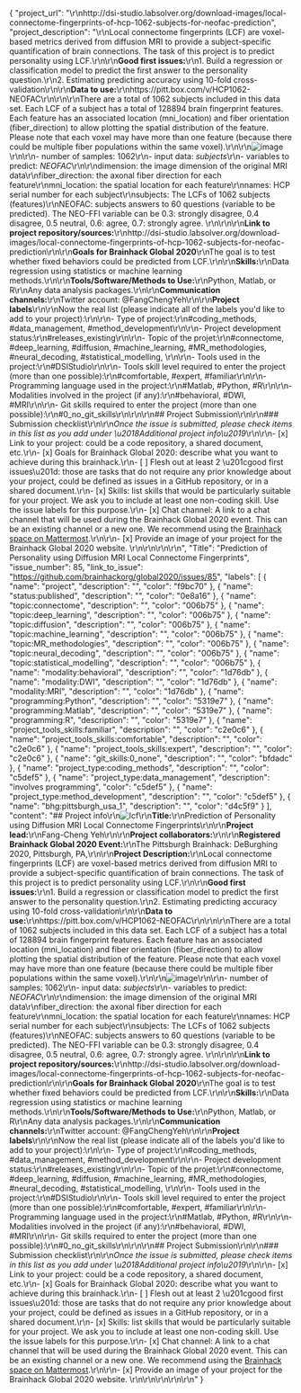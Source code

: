 {
  "project_url": "\r\nhttp://dsi-studio.labsolver.org/download-images/local-connectome-fingerprints-of-hcp-1062-subjects-for-neofac-prediction",
  "project_description": "\r\nLocal connectome fingerprints (LCF) are voxel-based metrics derived from diffusion MRI to provide a subject-specific quantification of brain connections. The task of this project is to predict personality using LCF.\r\n\r\n**Good first issues:**\r\n1. Build a regression or classification model to predict the first answer to the personality question.\r\n2. Estimating predicting accuracy using 10-fold cross-validation\r\n\r\n**Data to use:**\r\nhttps://pitt.box.com/v/HCP1062-NEOFAC\r\n\r\n\r\nThere are a total of 1062 subjects included in this data set. Each LCF of a subject has a total of 128894 brain fingerprint features. Each feature has an associated location (mni_location) and fiber orientation (fiber_direction) to allow plotting the spatial distribution of the feature. Please note that each voxel may have more than one feature (because there could be multiple fiber populations within the same voxel).\r\n\r\n![image](https://user-images.githubusercontent.com/275569/101423880-fd0bfa00-38c7-11eb-8cc4-8f3aa7986f06.png)\r\n\r\n- number of samples: 1062\r\n- input data: _subjects_\r\n- variables to predict: _NEOFAC_\r\n\r\ndimension: the image dimension of the original MRI data\r\nfiber_direction: the axonal fiber direction for each feature\r\nmni_location: the spatial location for each feature\r\nnames: HCP serial number for each subject\r\nsubjects: The LCFs of 1062 subjects (features)\r\nNEOFAC: subjects answers to 60 questions (variable to be predicted). The NEO-FFI variable can be 0.3: strongly disagree, 0.4 disagree, 0.5 neutral, 0.6: agree, 0.7: strongly agree. \r\n\r\n\r\n**Link to project repository/sources:**\r\nhttp://dsi-studio.labsolver.org/download-images/local-connectome-fingerprints-of-hcp-1062-subjects-for-neofac-prediction\r\n\r\n**Goals for Brainhack Global 2020**\r\nThe goal is to test whether fixed behaviors could be predicted from LCF.\r\n\r\n**Skills:**\r\nData regression using statistics or machine learning methods.\r\n\r\n**Tools/Software/Methods to Use:**\r\nPython, Matlab, or R\r\nAny data analysis packages.\r\n\r\n**Communication channels:**\r\nTwitter account:  @FangChengYeh\r\n\r\n**Project labels**\r\n\r\nNow the real list (please indicate all of the labels you'd like to add to your project):\r\n\r\n- Type of project:\r\n#coding_methods, #data_management, #method_development\r\n\r\n- Project development status:\r\n#releases_existing\r\n\r\n- Topic of the projet:\r\n#connectome, #deep_learning, #diffusion, #machine_learning, #MR_methodologies, #neural_decoding, #statistical_modelling, \r\n\r\n- Tools used in the project:\r\n#DSIStudio\r\n\r\n- Tools skill level required to enter the project (more than one possible):\r\n#comfortable, #expert, #familiar\r\n\r\n- Programming language used in the project:\r\n#Matlab, #Python, #R\r\n\r\n- Modalities involved in the project (if any):\r\n#behavioral, #DWI, #MRI\r\n\r\n- Git skills required to enter the project (more than one possible):\r\n#0_no_git_skills\r\n\r\n\r\n## Project Submission\r\n\r\n### Submission checklist\r\n\r\n*Once the issue is submitted, please check items in this list as you add under \u2018Additional project info\u2019*\r\n\r\n- [x] Link to your project: could be a code repository, a shared document, etc.\r\n- [x] Goals for Brainhack Global 2020: describe what you want to achieve during this brainhack.\r\n- [ ] Flesh out at least 2 \u201cgood first issues\u201d: those are tasks that do not require any prior knowledge about your project, could be defined as issues in a GitHub repository, or in a shared document.\r\n- [x] Skills: list skills that would be particularly suitable for your project. We ask you to include at least one non-coding skill. Use the issue labels for this purpose.\r\n- [x] Chat channel: A link to a chat channel that will be used during the Brainhack Global 2020 event. This can be an existing channel or a new one. We recommend using the [Brainhack space on Mattermost](https://mattermost.brainhack.org/).\r\n\r\n- [x] Provide an image of your project for the Brainhack Global 2020 website. \r\n<!-- You can put an image anywhere in this issue and it will be used to build your project page on the website. -->\r\n\r\n\r\n",
  "Title": "Prediction of Personality using Diffusion MRI Local Connectome Fingerprints",
  "issue_number": 85,
  "link_to_issue": "https://github.com/brainhackorg/global2020/issues/85",
  "labels": [
    {
      "name": "project",
      "description": "",
      "color": "f9bc70"
    },
    {
      "name": "status:published",
      "description": "",
      "color": "0e8a16"
    },
    {
      "name": "topic:connectome",
      "description": "",
      "color": "006b75"
    },
    {
      "name": "topic:deep_learning",
      "description": "",
      "color": "006b75"
    },
    {
      "name": "topic:diffusion",
      "description": "",
      "color": "006b75"
    },
    {
      "name": "topic:machine_learning",
      "description": "",
      "color": "006b75"
    },
    {
      "name": "topic:MR_methodologies",
      "description": "",
      "color": "006b75"
    },
    {
      "name": "topic:neural_decoding",
      "description": "",
      "color": "006b75"
    },
    {
      "name": "topic:statistical_modelling",
      "description": "",
      "color": "006b75"
    },
    {
      "name": "modality:behavioral",
      "description": "",
      "color": "1d76db"
    },
    {
      "name": "modality:DWI",
      "description": "",
      "color": "1d76db"
    },
    {
      "name": "modality:MRI",
      "description": "",
      "color": "1d76db"
    },
    {
      "name": "programming:Python",
      "description": "",
      "color": "5319e7"
    },
    {
      "name": "programming:Matlab",
      "description": "",
      "color": "5319e7"
    },
    {
      "name": "programming:R",
      "description": "",
      "color": "5319e7"
    },
    {
      "name": "project_tools_skills:familiar",
      "description": "",
      "color": "c2e0c6"
    },
    {
      "name": "project_tools_skills:comfortable",
      "description": "",
      "color": "c2e0c6"
    },
    {
      "name": "project_tools_skills:expert",
      "description": "",
      "color": "c2e0c6"
    },
    {
      "name": "git_skills:0_none",
      "description": "",
      "color": "bfdadc"
    },
    {
      "name": "project_type:coding_methods",
      "description": "",
      "color": "c5def5"
    },
    {
      "name": "project_type:data_management",
      "description": "involves programming",
      "color": "c5def5"
    },
    {
      "name": "project_type:method_development",
      "description": "",
      "color": "c5def5"
    },
    {
      "name": "bhg:pittsburgh_usa_1",
      "description": "",
      "color": "d4c5f9"
    }
  ],
  "content": "## Project info\r\n![lcf](https://user-images.githubusercontent.com/275569/101425870-d949b380-38c9-11eb-8aeb-0d4dbad47bd2.png)\r\n**Title:**\r\nPrediction of Personality using Diffusion MRI Local Connectome Fingerprints\r\n\r\n**Project lead:**\r\nFang-Cheng Yeh\r\n\r\n**Project collaborators:**\r\n\r\n**Registered Brainhack Global 2020 Event:**\r\nThe Pittsburgh Brainhack: DeBurghing 2020, Pittsburgh, PA,\r\n\r\n**Project Description:**\r\nLocal connectome fingerprints (LCF) are voxel-based metrics derived from diffusion MRI to provide a subject-specific quantification of brain connections. The task of this project is to predict personality using LCF.\r\n\r\n**Good first issues:**\r\n1. Build a regression or classification model to predict the first answer to the personality question.\r\n2. Estimating predicting accuracy using 10-fold cross-validation\r\n\r\n**Data to use:**\r\nhttps://pitt.box.com/v/HCP1062-NEOFAC\r\n\r\n\r\nThere are a total of 1062 subjects included in this data set. Each LCF of a subject has a total of 128894 brain fingerprint features. Each feature has an associated location (mni_location) and fiber orientation (fiber_direction) to allow plotting the spatial distribution of the feature. Please note that each voxel may have more than one feature (because there could be multiple fiber populations within the same voxel).\r\n\r\n![image](https://user-images.githubusercontent.com/275569/101423880-fd0bfa00-38c7-11eb-8cc4-8f3aa7986f06.png)\r\n\r\n- number of samples: 1062\r\n- input data: _subjects_\r\n- variables to predict: _NEOFAC_\r\n\r\ndimension: the image dimension of the original MRI data\r\nfiber_direction: the axonal fiber direction for each feature\r\nmni_location: the spatial location for each feature\r\nnames: HCP serial number for each subject\r\nsubjects: The LCFs of 1062 subjects (features)\r\nNEOFAC: subjects answers to 60 questions (variable to be predicted). The NEO-FFI variable can be 0.3: strongly disagree, 0.4 disagree, 0.5 neutral, 0.6: agree, 0.7: strongly agree. \r\n\r\n\r\n**Link to project repository/sources:**\r\nhttp://dsi-studio.labsolver.org/download-images/local-connectome-fingerprints-of-hcp-1062-subjects-for-neofac-prediction\r\n\r\n**Goals for Brainhack Global 2020**\r\nThe goal is to test whether fixed behaviors could be predicted from LCF.\r\n\r\n**Skills:**\r\nData regression using statistics or machine learning methods.\r\n\r\n**Tools/Software/Methods to Use:**\r\nPython, Matlab, or R\r\nAny data analysis packages.\r\n\r\n**Communication channels:**\r\nTwitter account:  @FangChengYeh\r\n\r\n**Project labels**\r\n\r\nNow the real list (please indicate all of the labels you'd like to add to your project):\r\n\r\n- Type of project:\r\n#coding_methods, #data_management, #method_development\r\n\r\n- Project development status:\r\n#releases_existing\r\n\r\n- Topic of the projet:\r\n#connectome, #deep_learning, #diffusion, #machine_learning, #MR_methodologies, #neural_decoding, #statistical_modelling, \r\n\r\n- Tools used in the project:\r\n#DSIStudio\r\n\r\n- Tools skill level required to enter the project (more than one possible):\r\n#comfortable, #expert, #familiar\r\n\r\n- Programming language used in the project:\r\n#Matlab, #Python, #R\r\n\r\n- Modalities involved in the project (if any):\r\n#behavioral, #DWI, #MRI\r\n\r\n- Git skills required to enter the project (more than one possible):\r\n#0_no_git_skills\r\n\r\n\r\n## Project Submission\r\n\r\n### Submission checklist\r\n\r\n*Once the issue is submitted, please check items in this list as you add under \u2018Additional project info\u2019*\r\n\r\n- [x] Link to your project: could be a code repository, a shared document, etc.\r\n- [x] Goals for Brainhack Global 2020: describe what you want to achieve during this brainhack.\r\n- [ ] Flesh out at least 2 \u201cgood first issues\u201d: those are tasks that do not require any prior knowledge about your project, could be defined as issues in a GitHub repository, or in a shared document.\r\n- [x] Skills: list skills that would be particularly suitable for your project. We ask you to include at least one non-coding skill. Use the issue labels for this purpose.\r\n- [x] Chat channel: A link to a chat channel that will be used during the Brainhack Global 2020 event. This can be an existing channel or a new one. We recommend using the [Brainhack space on Mattermost](https://mattermost.brainhack.org/).\r\n\r\n- [x] Provide an image of your project for the Brainhack Global 2020 website. \r\n<!-- You can put an image anywhere in this issue and it will be used to build your project page on the website. -->\r\n\r\n\r\n\r\n"
}